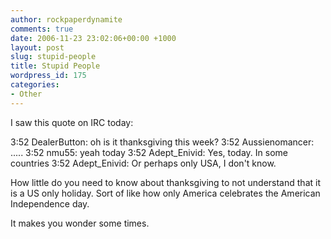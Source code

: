 ```yaml
---
author: rockpaperdynamite
comments: true
date: 2006-11-23 23:02:06+00:00 +1000
layout: post
slug: stupid-people
title: Stupid People
wordpress_id: 175
categories:
- Other
---
```


I saw this quote on IRC today:

3:52 DealerButton: oh is it thanksgiving this week?
3:52 Aussienomancer: .....
3:52 nmu55: yeah today
3:52 Adept_Enivid: Yes, today. In some countries
3:52 Adept_Enivid: Or perhaps only USA, I don't know.

How little do you need to know about thanksgiving to not understand that it is a US only holiday. Sort of like how only America celebrates the American Independence day.

It makes you wonder some times.
